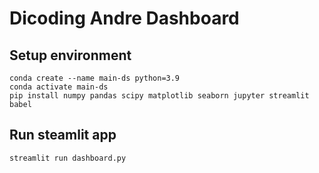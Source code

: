 # Dicoding Andre Dashboard
## Setup environment
```
conda create --name main-ds python=3.9
conda activate main-ds
pip install numpy pandas scipy matplotlib seaborn jupyter streamlit babel
```

## Run steamlit app
```
streamlit run dashboard.py
```
